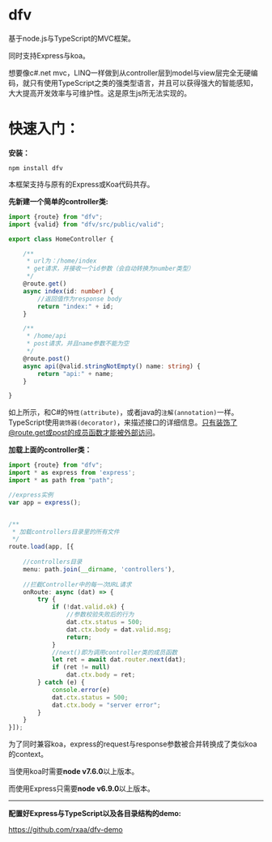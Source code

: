 # dfv

基于node.js与TypeScript的MVC框架。

同时支持Express与koa。

想要像c#.net mvc，LINQ一样做到从controller层到model与view层完全无硬编码，就只有使用TypeScript之类的强类型语言，并且可以获得强大的智能感知，大大提高开发效率与可维护性。这是原生js所无法实现的。

# 快速入门：

**安装：**

```shell
npm install dfv
```

本框架支持与原有的Express或Koa代码共存。

**先新建一个简单的controller类:**

```typescript
import {route} from "dfv";
import {valid} from "dfv/src/public/valid";

export class HomeController {

    /**
     * url为：/home/index
     * get请求，并接收一个id参数（会自动转换为number类型）
     */
    @route.get()
    async index(id: number) {
        //返回值作为response body
        return "index:" + id;
    }

    /**
     * /home/api
     * post请求，并且name参数不能为空
     */
    @route.post()
    async api(@valid.stringNotEmpty() name: string) {
        return "api:" + name;
    }

}
```

如上所示，和C#的`特性(attribute)`，或者java的`注解(annotation)`一样。TypeScript使用`装饰器(decorator)`，来描述接口的详细信息。只有装饰了@route.get或post的成员函数才能被外部访问。

**加载上面的controller类：**

```typescript
import {route} from "dfv";
import * as express from 'express';
import * as path from "path";

//express实例
var app = express();


/**
 * 加载controllers目录里的所有文件
 */
route.load(app, [{
  	
    //controllers目录
    menu: path.join(__dirname, 'controllers'),
  
    //拦截Controller中的每一次URL请求
    onRoute: async (dat) => {
        try {
    		if (!dat.valid.ok) {
                //参数校验失败后的行为
                dat.ctx.status = 500;
                dat.ctx.body = dat.valid.msg;
                return;
            }
            //next()即为调用controller类的成员函数
            let ret = await dat.router.next(dat);
            if (ret != null)
                dat.ctx.body = ret;
        } catch (e) {
            console.error(e)
            dat.ctx.status = 500;
            dat.ctx.body = "server error";
        }
    }
}]);
```

为了同时兼容koa，express的request与response参数被合并转换成了类似koa的context。

当使用koa时需要**node v7.6.0**以上版本。

而使用Express只需要**node v6.9.0**以上版本。

------

**配置好Express与TypeScript以及各目录结构的demo:**

https://github.com/rxaa/dfv-demo